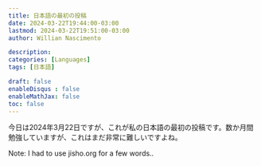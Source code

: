 ```yaml
---
title: 日本語の最初の投稿
date: 2024-03-22T19:44:00-03:00
lastmod: 2024-03-22T19:51:00-03:00
author: Willian Nascimento

description:
categories: [Languages]
tags: [日本語]

draft: false
enableDisqus : false
enableMathJax: false
toc: false
---
```


今日は2024年3月22日ですが、これが私の日本語の最初の投稿です。数か月間勉強していますが、これはまだ非常に難しいですよね。

Note: I had to use jisho.org for a few words..